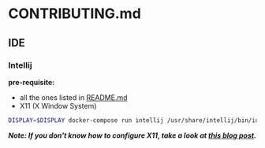 # CONTRIBUTING.md

## IDE
### Intellij

**pre-requisite:**
- all the ones listed in [README.md](README.md)
- X11 (X Window System)

```bash
DISPLAY=$DISPLAY docker-compose run intellij /usr/share/intellij/bin/idea.sh
```

***Note: If you don't know how to configure X11, take a look at [this blog post](http://fabiorehm.com/blog/2014/09/11/running-gui-apps-with-docker/).***